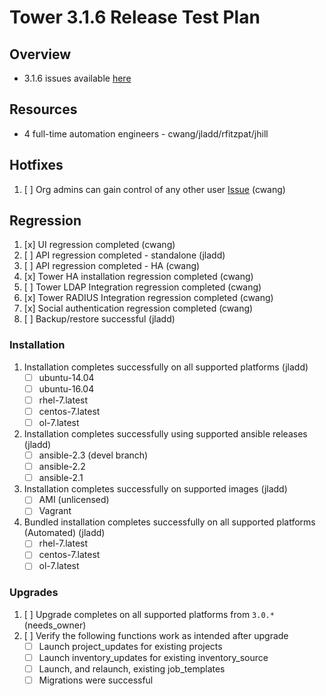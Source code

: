 # Tower 3.1.6 Release Test Plan

## Overview

* 3.1.6 issues available [here](https://github.com/ansible/tower/issues?q=is%3Aopen+is%3Aissue+milestone%3Arelease_3.1.6)

## Resources
* 4 full-time automation engineers - cwang/jladd/rfitzpat/jhill

## Hotfixes 

1. [ ] Org admins can gain control of any other user [Issue](https://github.com/ansible/tower/issues/1237) (cwang)

## Regression
1. [x] UI regression completed (cwang)
1. [ ] API regression completed - standalone (jladd)
1. [ ] API regression completed - HA (cwang)
1. [x] Tower HA installation regression completed (cwang)
1. [ ] Tower LDAP Integration regression completed (cwang)
1. [x] Tower RADIUS Integration regression completed (cwang)
1. [x] Social authentication regression completed (cwang)
1. [ ] Backup/restore successful (jladd)

### Installation
1. Installation completes successfully on all supported platforms (jladd)
    * [ ] ubuntu-14.04
    * [ ] ubuntu-16.04
    * [ ] rhel-7.latest
    * [ ] centos-7.latest
    * [ ] ol-7.latest
1. Installation completes successfully using supported ansible releases (jladd)
    * [ ] ansible-2.3 (devel branch)
    * [ ] ansible-2.2
    * [ ] ansible-2.1
1. Installation completes successfully on supported images (jladd)
    * [ ] AMI (unlicensed)
    * [ ] Vagrant
1. Bundled installation completes successfully on all supported platforms (Automated)  (jladd)
    * [ ] rhel-7.latest
    * [ ] centos-7.latest
    * [ ] ol-7.latest

### Upgrades
1. [ ] Upgrade completes on all supported platforms from `3.0.*` (needs_owner)
1. [ ] Verify the following functions work as intended after upgrade
    * [ ] Launch project_updates for existing projects
    * [ ] Launch inventory_updates for existing inventory_source
    * [ ] Launch, and relaunch, existing job_templates
    * [ ] Migrations were successful
